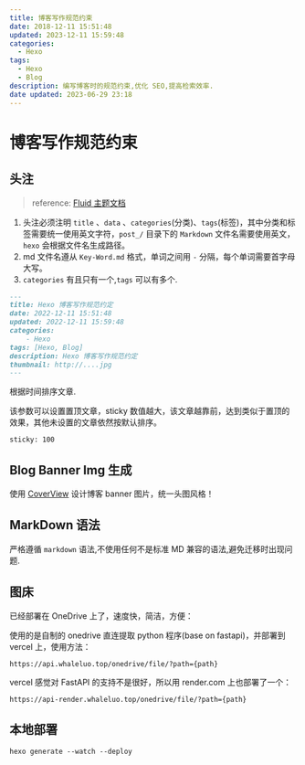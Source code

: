 ```yaml
---
title: 博客写作规范约束
date: 2018-12-11 15:51:48
updated: 2023-12-11 15:59:48
categories:
  - Hexo
tags:
  - Hexo
  - Blog
description: 编写博客时的规范约束,优化 SEO,提高检索效率. 
date updated: 2023-06-29 23:18
---
```


# 博客写作规范约束

## 头注

> reference: [Fluid 主题文档](https://fluid-dev.github.io/hexo-fluid-docs/guide/)

1. 头注必须注明 `title` 、`data` 、`categories`(分类)、`tags`(标签)，其中分类和标签需要统一使用英文字符，`post_/` 目录下的 `Markdown` 文件名需要使用英文，`hexo` 会根据文件名生成路径。
2. md 文件名遵从 `Key-Word.md` 格式，单词之间用 `-` 分隔，每个单词需要首字母大写。
3. `categories` 有且只有一个,`tags` 可以有多个.

```md
---
title: Hexo 博客写作规范约定
date: 2022-12-11 15:51:48
updated: 2022-12-11 15:59:48
categories: 
    - Hexo
tags: [Hexo, Blog]
description: Hexo 博客写作规范约定
thumbnail: http://....jpg
---
```

根据时间排序文章.

该参数可以设置置顶文章，sticky 数值越大，该文章越靠前，达到类似于置顶的效果，其他未设置的文章依然按默认排序。

```text
sticky: 100
```

## Blog Banner Img 生成

使用 [CoverView](https://coverview.vercel.app/) 设计博客 banner 图片，统一头图风格！

## MarkDown 语法

严格遵循 `markdown` 语法,不使用任何不是标准 MD 兼容的语法,避免迁移时出现问题.

## 图床

已经部署在 OneDrive 上了，速度快，简洁，方便：

使用的是自制的 onedrive 直连提取 python 程序(base on fastapi)，并部署到 vercel 上，使用方法：

```shell
https://api.whaleluo.top/onedrive/file/?path={path}
```

vercel 感觉对 FastAPI 的支持不是很好，所以用 render.com 上也部署了一个：

```shell
https://api-render.whaleluo.top/onedrive/file/?path={path}
```

## 本地部署

```shell
hexo generate --watch --deploy
```
